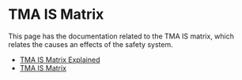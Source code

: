 # TMA IS Matrix

This page has the documentation related to the TMA IS matrix, which relates the causes an effects of the safety system.

- [TMA IS Matrix Explained](docs/TMA-IS-Table-Explained.md)
- [TMA IS Matrix](docs/table.rst)
